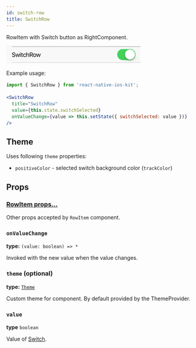```yaml
---
id: switch-row
title: SwitchRow
---
```


RowItem with Switch button as RightComponent.

![SwitchRow component](assets/switch-row.png)


Example usage:
```jsx
import { SwitchRow } from 'react-native-ios-kit';

<SwitchRow
  title="SwitchRow"
  value={this.state.switchSelected}
  onValueChange={value => this.setState({ switchSelected: value })}
/>
```

## Theme
Uses following `theme` properties:
- `positiveColor` - selected switch background color (`trackColor`)

## Props

### [RowItem props...](row-item.html#props)

Other props accepted by `RowItem` component.

### `onValueChange`
**type:** `(value: boolean) => *`

Invoked with the new value when the value changes.

### `theme` (optional)
**type:** [`Theme`](theme.html)

Custom theme for component. By default provided by the ThemeProvider.

### `value`
**type** `boolean`

Value of [Switch](switch.html).
